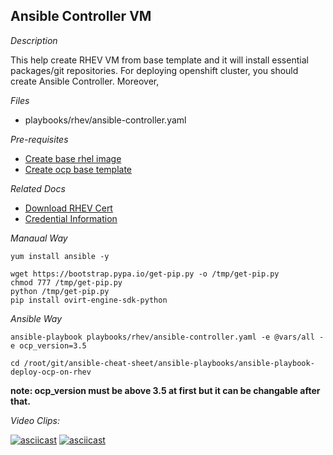 Ansible Controller VM
---------------------

*Description*

  This help create RHEV VM from base template and it will install essential packages/git repositories.
  For deploying openshift cluster, you should create Ansible Controller. Moreover, 

*Files*
- playbooks/rhev/ansible-controller.yaml

*Pre-requisites*
- [Create base rhel image](./base-rhel-image.md)
- [Create ocp base template](./base-rhel-ocp-template.md)

*Related Docs*
- [Download RHEV Cert](./download-rhev-cert.md)
- [Credential Information](./setup.md)


*Manaual Way*
```
yum install ansible -y

wget https://bootstrap.pypa.io/get-pip.py -o /tmp/get-pip.py
chmod 777 /tmp/get-pip.py
python /tmp/get-pip.py
pip install ovirt-engine-sdk-python 

```

*Ansible Way*

```
ansible-playbook playbooks/rhev/ansible-controller.yaml -e @vars/all -e ocp_version=3.5

cd /root/git/ansible-cheat-sheet/ansible-playbooks/ansible-playbook-deploy-ocp-on-rhev
```
**note: ocp_version must be above 3.5 at first but it can be changable after that.**

*Video Clips:*

[![asciicast](https://asciinema.org/a/142052.png)](https://asciinema.org/a/142052)
[![asciicast](https://asciinema.org/a/142059.png)](https://asciinema.org/a/142059)
